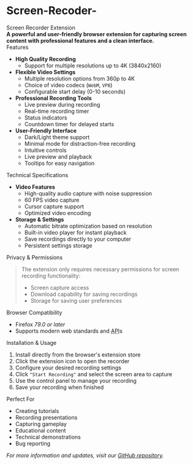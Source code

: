 # Screen-Recoder-
Screen Recorder Extension<br>
<strong>A powerful and user-friendly browser extension for capturing screen content with professional features and a clean interface.</strong><br>
Features
<ul>
<li><strong>High Quality Recording</strong>
<ul>
<li>Support for multiple resolutions up to 4K (3840x2160)</li>
</ul>
</li>
<li><strong>Flexible Video Settings</strong>
<ul>
<li>Multiple resolution options from 360p to 4K</li>
<li>Choice of video codecs (<code>WebM</code>, <code>VP8</code>)</li>
<li>Configurable start delay (0-10 seconds)</li>
</ul>
</li>
<li><strong>Professional Recording Tools</strong>
<ul>
<li>Live preview during recording</li>
<li>Real-time recording timer</li>
<li>Status indicators</li>
<li>Countdown timer for delayed starts</li>
</ul>
</li>
<li><strong>User-Friendly Interface</strong>
<ul>
<li>Dark/Light theme support</li>
<li>Minimal mode for distraction-free recording</li>
<li>Intuitive controls</li>
<li>Live preview and playback</li>
<li>Tooltips for easy navigation</li>
</ul>
</li>
</ul>
Technical Specifications
<ul>
<li><strong>Video Features</strong>
<ul>
<li>High-quality audio capture with noise suppression</li>
<li>60 FPS video capture</li>
<li>Cursor capture support</li>
<li>Optimized video encoding</li>
</ul>
</li>
<li><strong>Storage & Settings</strong>
<ul>
<li>Automatic bitrate optimization based on resolution</li>
<li>Built-in video player for instant playback</li>
<li>Save recordings directly to your computer</li>
<li>Persistent settings storage</li>
</ul>
</li>
</ul>
Privacy & Permissions
<blockquote>
The extension only requires necessary permissions for screen recording functionality:
<ul>
<li>Screen capture access</li>
<li>Download capability for saving recordings</li>
<li>Storage for saving user preferences</li>
</ul>
</blockquote>
Browser Compatibility
<ul>
<li>Firefox <em>79.0 or later</em></li>
<li>Supports modern web standards and <abbr title="Application Programming Interface">API</abbr>s</li>
</ul>
Installation & Usage
<ol>
<li>Install directly from the browser's extension store</li>
<li>Click the extension icon to open the recorder</li>
<li>Configure your desired recording settings</li>
<li>Click <code>"Start Recording"</code> and select the screen area to capture</li>
<li>Use the control panel to manage your recording</li>
<li>Save your recording when finished</li>
</ol>
Perfect For
<ul>
<li>Creating tutorials</li>
<li>Recording presentations</li>
<li>Capturing gameplay</li>
<li>Educational content</li>
<li>Technical demonstrations</li>
<li>Bug reporting</li>
</ul>
<em>For more information and updates, visit our <a href="https://github.com/ali00209/Screen-Recoder-">GitHub repository</a>.</em>
